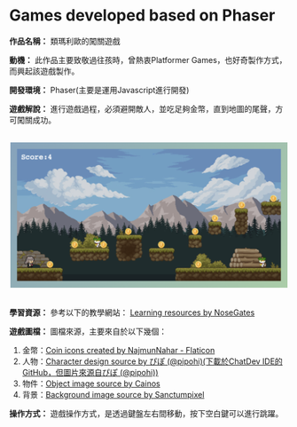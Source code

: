 # Games developed based on Phaser

**作品名稱：** 類瑪利歐的闖關遊戲
	
**動機：** 此作品主要致敬過往孩時，曾熱衷Platformer Games，也好奇製作方式，而興起該遊戲製作。

**開發環境：** Phaser(主要是運用Javascript進行開發)

**遊戲解說：** 進行遊戲過程，必須避開敵人，並吃足夠金幣，直到地圖的尾聲，方可闖關成功。

<br>
<div align="center">
	<img src="./遊戲截圖.png" alt="Editor" width="500">
</div>
<br>

**學習資源：** 參考以下的教學網站：
<a href="https://connectshark.github.io/Phaser3/progressBar.html" title="Learning resources">Learning resources by NoseGates</a>

**遊戲圖檔：** 圖檔來源，主要來自於以下幾個：
1. 金幣：<a href="https://www.flaticon.com/free-icons/coin" title="Coin image">Coin icons created by NajmunNahar - Flaticon</a>
2. 人物：<a href="https://twitter.com/pipohi" title="Tileset image">Character design source by ぴぽ (@pipohi)(下載於ChatDev IDE的GitHub，但圖片來源自ぴぽ (@pipohi))</a>
3. 物件：<a href="https://cainos.itch.io/pixel-art-platformer-village-props" title="Tileset image">Object image source by Cainos</a>
3. 背景：<a href="https://sanctumpixel.itch.io/forest-lite-pixel-art-tileset" title="Tileset image">Background image source by Sanctumpixel</a>

**操作方式：** 遊戲操作方式，是透過鍵盤左右間移動，按下空白鍵可以進行跳躍。

